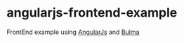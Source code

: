 # angularjs-frontend-example

FrontEnd example using [AngularJs](https://angularjs.org) and [Bulma](https://bulma.io)
